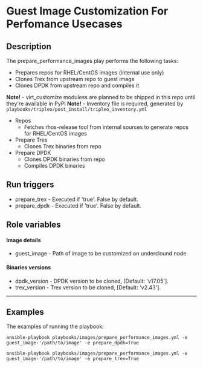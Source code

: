 # Guest Image Customization For Perfomance Usecases

## Description
The prepare_performance_images play performs the following tasks:
- Prepares repos for RHEL/CentOS images (internal use only)
- Clones Trex from upstream repo to guest image
- Clones DPDK from upstream repo and compiles it

**Note!** - virt_customize moduless are planned to be shipped in this repo until they're available in PyPI
**Note!** - Inventory file is required, generated by `playbooks/tripleo/post_install/tripleo_inventory.yml`

* Repos
    * Fetches rhos-release tool from internal sources to generate repos for RHEL/CentOS images
* Prepare Tres
    * Clones Trex binaries from repo
* Prepare DPDK
    * Clones DPDK binaries from repo
    * Compiles DPDK binaries

## Run triggers
* prepare_trex - Executed if 'true'. False by default.
* prepare_dpdk - Executed if 'true'. False by default.

## Role variables
#### Image details
- guest_image - Path of image to be customized on underclound node
#### Binaries versions
- dpdk_version - DPDK version to be cloned, [Default: 'v17.05'].
- trex_version - Trex version to be cloned, [Default: 'v2.43'].

***
## Examples
The examples of running the playbook:

```Installing DPDK inside guest image"
ansible-playbook playbooks/images/prepare_performance_images.yml -e guest_image-'/path/to/image' -e prepare_dpdk=True
```

```Installing Trex inside guest image"
ansible-playbook playbooks/images/prepare_performance_images.yml -e guest_image-'/path/to/image' -e prepare_trex=True
```
